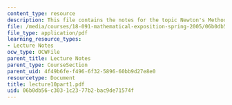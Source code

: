 ```yaml
---
content_type: resource
description: This file contains the notes for the topic Newton's Method.
file: /media/courses/18-091-mathematical-exposition-spring-2005/06b0db56c3031c2377b2bac9de71574f_lecture10part1.pdf
file_type: application/pdf
learning_resource_types:
- Lecture Notes
ocw_type: OCWFile
parent_title: Lecture Notes
parent_type: CourseSection
parent_uid: 4f49b6fe-f496-6f32-5896-60bb9d27e8e0
resourcetype: Document
title: lecture10part1.pdf
uid: 06b0db56-c303-1c23-77b2-bac9de71574f
---
```

